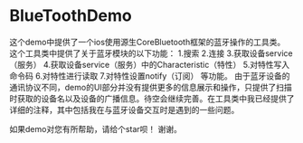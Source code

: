 # BlueToothDemo
这个demo中提供了一个ios使用源生CoreBluetooth框架的蓝牙操作的工具类。
这个工具类中提供了关于蓝牙模块的以下功能：
 1.搜索
 2.连接
 3.获取设备service（服务）
 4.获取设备service（服务）中的Characteristic（特性）
 5.对特性写入命令码
 6.对特性进行读取
 7.对特性设置notify（订阅）
 等功能。
 由于蓝牙设备的通讯协议不同，demo的UI部分并没有提供更多的信息展示和操作，只提供了扫描时获取的设备名以及设备的广播信息。待空会继续完善。在工具类中我已经提供了详细的注释，其中包括我在与蓝牙设备交互时是遇到的一些问题。  


如果demo对您有所帮助，请给个star呗！ 谢谢。
